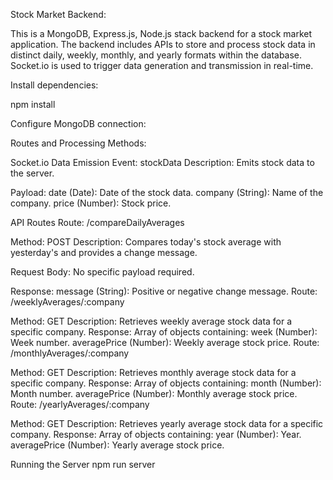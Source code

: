 Stock Market Backend:

This is a MongoDB, Express.js, Node.js stack backend for a stock market application. The backend includes APIs to store and process stock data in distinct daily, weekly, monthly, and yearly formats within the database. Socket.io is used to trigger data generation and transmission in real-time.

Install dependencies:

npm install

Configure MongoDB connection:


Routes and Processing Methods:

Socket.io Data Emission
Event: stockData
Description: Emits stock data to the server.

Payload:
date (Date): Date of the stock data.
company (String): Name of the company.
price (Number): Stock price.

API Routes
Route: /compareDailyAverages

Method: POST
Description: Compares today's stock average with yesterday's and provides a change message.

Request Body:
No specific payload required.

Response:
message (String): Positive or negative change message.
Route: /weeklyAverages/:company

Method: GET
Description: Retrieves weekly average stock data for a specific company.
Response:
Array of objects containing:
week (Number): Week number.
averagePrice (Number): Weekly average stock price.
Route: /monthlyAverages/:company

Method: GET
Description: Retrieves monthly average stock data for a specific company.
Response:
Array of objects containing:
month (Number): Month number.
averagePrice (Number): Monthly average stock price.
Route: /yearlyAverages/:company

Method: GET
Description: Retrieves yearly average stock data for a specific company.
Response:
Array of objects containing:
year (Number): Year.
averagePrice (Number): Yearly average stock price.


Running the Server
npm run server 

